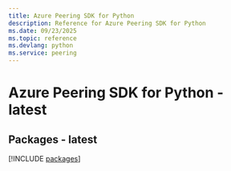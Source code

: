 ```yaml
---
title: Azure Peering SDK for Python
description: Reference for Azure Peering SDK for Python
ms.date: 09/23/2025
ms.topic: reference
ms.devlang: python
ms.service: peering
---
```

# Azure Peering SDK for Python - latest
## Packages - latest
[!INCLUDE [packages](peering-index.md)]